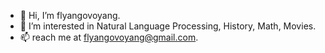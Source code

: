 - 👋 Hi, I’m flyangovoyang.
- 👀 I’m interested in Natural Language Processing, History, Math, Movies.
- 📫 reach me at flyangovoyang@gmail.com.
